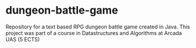 # dungeon-battle-game

Repository for a text based RPG dungeon battle game created in Java. This project was part of a course in Datastructures and Algorithms at Arcada UAS (5 ECTS)
